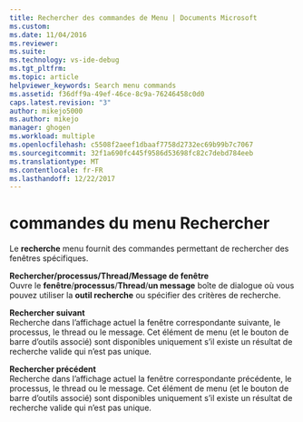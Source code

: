 ```yaml
---
title: Rechercher des commandes de Menu | Documents Microsoft
ms.custom: 
ms.date: 11/04/2016
ms.reviewer: 
ms.suite: 
ms.technology: vs-ide-debug
ms.tgt_pltfrm: 
ms.topic: article
helpviewer_keywords: Search menu commands
ms.assetid: f36dff9a-49ef-46ce-8c9a-76246458c0d0
caps.latest.revision: "3"
author: mikejo5000
ms.author: mikejo
manager: ghogen
ms.workload: multiple
ms.openlocfilehash: c5508f2aeef1dbaaf7758d2732ec69b99b7c7067
ms.sourcegitcommit: 32f1a690fc445f9586d53698fc82c7debd784eeb
ms.translationtype: MT
ms.contentlocale: fr-FR
ms.lasthandoff: 12/22/2017
---
```

# <a name="search-menu-commands"></a>commandes du menu Rechercher
Le **recherche** menu fournit des commandes permettant de rechercher des fenêtres spécifiques.  
  
 **Rechercher/processus/Thread/Message de fenêtre**  
 Ouvre le **fenêtre**/**processus**/**Thread**/**un message** boîte de dialogue où vous pouvez utiliser la **outil recherche** ou spécifier des critères de recherche.  
  
 **Rechercher suivant**  
 Recherche dans l’affichage actuel la fenêtre correspondante suivante, le processus, le thread ou le message. Cet élément de menu (et le bouton de barre d’outils associé) sont disponibles uniquement s’il existe un résultat de recherche valide qui n’est pas unique.  
  
 **Rechercher précédent**  
 Recherche dans l’affichage actuel la fenêtre correspondante précédente, le processus, le thread ou le message. Cet élément de menu (et le bouton de barre d’outils associé) sont disponibles uniquement s’il existe un résultat de recherche valide qui n’est pas unique.